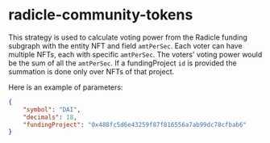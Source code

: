 # radicle-community-tokens

This strategy is used to calculate voting power from the Radicle funding subgraph with the entity NFT and field `amtPerSec`. Each voter can have multiple NFTs, each with specific `amtPerSec`. The voters' voting power would be the sum of all the `amtPerSec`. If a fundingProject `id` is provided the summation is done only over NFTs of that project. 

Here is an example of parameters:

```json
{
    "symbol": "DAI",
    "decimals": 18,
    "fundingProject": "0x488fc5d6e43259f87f816556a7ab99dc78cfbab6"
}
```
